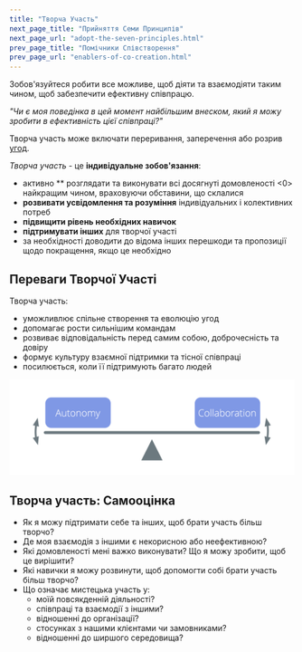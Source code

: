 ```yaml
---
title: "Творча Участь"
next_page_title: "Прийняття Семи Принципів"
next_page_url: "adopt-the-seven-principles.html"
prev_page_title: "Помічники Співстворення"
prev_page_url: "enablers-of-co-creation.html"
---
```



<div class="card summary"><div class="card-body">Зобов'язуйтеся робити все можливе, щоб діяти та взаємодіяти таким чином, щоб забезпечити ефективну співпрацю.
</div></div>

_"Чи є моя поведінка в цей момент найбільшим внеском, який я можу зробити в ефективність цієї співпраці?"_

Творча участь може включати переривання, заперечення або розрив <a href="glossary.html#entry-agreement" class="glossary-tooltip" data-toggle="tooltip" title="Угода: Узгоджений з інструкцією, процесом, протоколом або політикою, призначеним для керування потоком цінностей.">угод</a>.

_Творча участь_ - це **індивідуальне зобов'язання**:

-   активно ** розглядати та виконувати всі досягнуті домовленості <0> найкращим чином, враховуючи обставини, що склалися</li>
-   **розвивати усвідомлення та розуміння** індивідуальних і колективних потреб
-   **підвищити рівень необхідних навичок**
-   **підтримувати інших** для творчої участі
-   за необхідності доводити до відома інших перешкоди та пропозиції щодо покращення, якщо це необхідно</ul>

## Переваги Творчої Участі

Творча участь:

- уможливлює спільне створення та еволюцію угод
- допомагає рости сильнішим командам
- розвиває відповідальність перед самим собою, доброчесність та довіру
- формує культуру взаємної підтримки та тісної співпраці
- посилюється, коли її підтримують багато людей

![Збалансувати автономію та співпрацю за допомогою творчої участі](img/illustrations/balance-autonomy-collaboration-alt.png)

## Творча участь: Самооцінка

-   Як я можу підтримати себе та інших, щоб брати участь більш творчо?
-   Де моя взаємодія з іншими є некорисною або неефективною?
-   Які домовленості мені важко виконувати? Що я можу зробити, щоб це вирішити?
-   Які навички я можу розвинути, щоб допомогти собі брати участь більш творчо?
-   Що означає мистецька участь у:
    -   моїй повсякденній діяльності?
    -   співпраці та взаємодії з іншими?
    -   відношенні до організації?
    -   стосунках з нашими клієнтами чи замовниками?
    -   відношенні до ширшого середовища?
